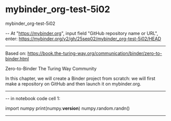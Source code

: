 # mybinder_org-test-5i02
mybinder_org-test-5i02

-- At "https://mybinder.org", input field "GitHub repository name or URL", enter:
   https://mybinder.org/v2/gh/25sep02/mybinder_org-test-5i02/HEAD

----------------------------------------
Based on: https://book.the-turing-way.org/communication/binder/zero-to-binder.html

Zero-to-Binder
The Turing Way Community

In this chapter, we will create a Binder project from scratch: we will first make a repository on GitHub and then launch it on mybinder.org.

----------------------------------------
-- in notebook code cell 1:

import numpy
print(numpy.__version__)
numpy.random.randn()

----------------------------------------



